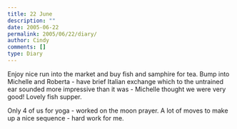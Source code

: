 ```yaml
---
title: 22 June
description: ""
date: 2005-06-22
permalink: 2005/06/22/diary/
author: Cindy
comments: []
type: Diary
---
```


Enjoy nice run into the market and buy fish and samphire for tea. Bump into Michelle and Roberta - have brief Italian exchange which to the untrained ear sounded more impressive than it was - Michelle thought we were very good! Lovely fish supper.

Only 4 of us for yoga - worked on the moon prayer. A lot of moves to make up a nice sequence - hard work for me.
